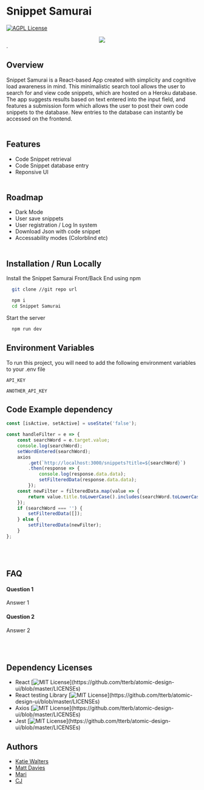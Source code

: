 # Snippet Samurai

[![AGPL License](https://img.shields.io/badge/license-AGPL-blue.svg)](http://www.gnu.org/licenses/agpl-3.0)

<div style="text-align:center"><img src="https://i.imgur.com/xYKiF06.png" /></div>.

## Overview

Snippet Samurai is a React-based App created with simplicity and cognitive load awareness in mind. This minimalistic search tool allows the user to search for and view code snippets, which are hosted on a Heroku database.
The app suggests results based on text entered into the input field, and features a submission form which allows the user to post their
own code snippets to the database. New entries to the database can instantly be accessed on the frontend.
<br>
<br>

## Features

- Code Snippet retrieval
- Code Snippet database entry
- Reponsive UI
  <br>
  <br>

## Roadmap

- Dark Mode
- User save snippets
- User registration / Log In system
- Download Json with code snippet
- Accessability modes (Colorblind etc)
  <br>
  <br>

## Installation / Run Locally

Install the Snippet Samurai Front/Back End using npm

```bash
  git clone //git repo url
```

```bash
  npm i
  cd Snippet Samurai
```

Start the server

```bash
  npm run dev
```

## Environment Variables

To run this project, you will need to add the following environment variables to your .env file

`API_KEY`

`ANOTHER_API_KEY`

## Code Example dependency

```javascript
const [isActive, setActive] = useState('false');

const handleFilter = e => {
	const searchWord = e.target.value;
	console.log(searchWord);
	setWordEntered(searchWord);
	axios
		.get(`http://localhost:3000/snippets?title=${searchWord}`)
		.then(response => {
			console.log(response.data.data);
			setFilteredData(response.data.data);
		});
	const newFilter = filteredData.map(value => {
		return value.title.toLowerCase().includes(searchWord.toLowerCase());
	});
	if (searchWord === '') {
		setFilteredData([]);
	} else {
		setFilteredData(newFilter);
	}
};
```

<br>
<br>

## FAQ

#### Question 1

Answer 1

#### Question 2

Answer 2

<br>
<br>

## Dependency Licenses

- React
  [![MIT License](https://img.shields.io/apm/l/atomic-design-ui.svg?)](https://github.com/tterb/atomic-design-ui/blob/master/LICENSEs)
- React testing Library
  [![MIT License](https://img.shields.io/apm/l/atomic-design-ui.svg?)](https://github.com/tterb/atomic-design-ui/blob/master/LICENSEs)
- Axios
  [![MIT License](https://img.shields.io/apm/l/atomic-design-ui.svg?)](https://github.com/tterb/atomic-design-ui/blob/master/LICENSEs)
- Jest
  [![MIT License](https://img.shields.io/apm/l/atomic-design-ui.svg?)](https://github.com/tterb/atomic-design-ui/blob/master/LICENSEs)

## Authors

- [Katie Walters](https://github.com/KatieClarinet)
- [Matt Davies](https://github.com/DevMattDavies)
- [Mari](https://github.com/wisteria-hawthorn)
- [CJ](https://www.https://github.com/Esva)
